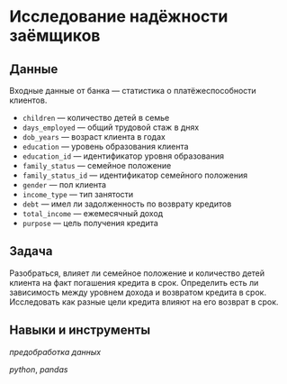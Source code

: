 # Исследование надёжности заёмщиков


## Данные

Входные данные от банка — статистика о платёжеспособности клиентов.
* `children` — количество детей в семье
* `days_employed` — общий трудовой стаж в днях
* `dob_years` — возраст клиента в годах
* `education` — уровень образования клиента
* `education_id` — идентификатор уровня образования
* `family_status` — семейное положение
* `family_status_id` — идентификатор семейного положения
* `gender` — пол клиента
* `income_type` — тип занятости
* `debt` — имел ли задолженность по возврату кредитов
* `total_income` — ежемесячный доход
* `purpose` — цель получения кредита

## Задача

Разобраться, влияет ли семейное положение и количество детей клиента на факт погашения кредита в срок. Определить есть ли зависимость между уровнем дохода и возвратом кредита в срок. Исследовать как разные цели кредита влияют на его возврат в срок.

## Навыки и инструменты
*предобработка данных*

*python*, *pandas*
